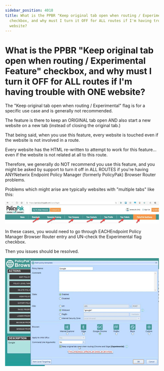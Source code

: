 ```yaml
---
sidebar_position: 4018
title: What is the PPBR "Keep original tab open when routing / Experimental Feature"
  checkbox, and why must I turn it OFF for ALL routes if I'm having trouble with ONE
  website?
---
```


# What is the PPBR "Keep original tab open when routing / Experimental Feature" checkbox, and why must I turn it OFF for ALL routes if I'm having trouble with ONE website?

The "Keep original tab open when routing / Experimental" flag is for a specific use case and is generally not recommended.

The feature is there to keep an ORIGINAL tab open AND also start a new website on a new tab (instead of closing the original tab.)

That being said, when you use this feature, every website is touched even if the website is not involved in a route.

Every website has the HTML re-written to attempt to work for this feature… even if the website is not related at all to this route.

Therefore, we generally do NOT recommend you use this feature, and you might be asked by support to turn it off in ALL ROUTES if you're having ANYNetwrix Endpoint Policy Manager (formerly PolicyPak) Browser Router problems.

Problems which might arise are typically websites with "multiple tabs" like this:

![](../../../../../../../static/images/PolicyPak/Content/Resources/Images/Troubleshooting/BrowserRouter/EditPolicyTemplate/589_1_img-01_950x137.jpg)

In these cases, you would need to go through EACHEndpoint Policy Manager Browser Router entry and UN-check the Experimental flag checkbox.

Then you issues should be resolved.

![](../../../../../../../static/images/PolicyPak/Content/Resources/Images/Troubleshooting/BrowserRouter/EditPolicyTemplate/589_3_img-02_950x665.jpg)